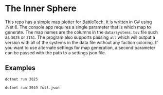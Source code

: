 # The Inner Sphere

This repo has a simple map plotter for BattleTech. It is written in C# using .Net 6. The console app requires a single parameter that is which map to generate. The map names are the columns in the `data/systems.tsv` file such as `3025` or `3151`. The program also supports passing `all` which will output a version with all of the systems in the data file without any faction coloring. If you want to use alternate settings for map generation, a second parameter can be passed with the path to a settings json file.

## Examples

```
dotnet run 3025
```

```
dotnet run 3049 full.json
```